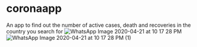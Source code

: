 # coronaapp
An app to find out the number of active cases, death and recoveries in the country you search for
![WhatsApp Image 2020-04-21 at 10 17 28 PM](https://user-images.githubusercontent.com/63449149/79891078-1a19b880-841e-11ea-8cbf-621ff88e5f3a.jpeg)
![WhatsApp Image 2020-04-21 at 10 17 28 PM (1)](https://user-images.githubusercontent.com/63449149/79891085-1b4ae580-841e-11ea-979e-2fb29efbe9c6.jpeg)
